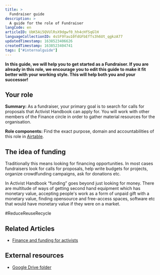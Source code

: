 ```yaml
---
title: >
  Fundraiser guide
description: >
  A guide for the role of Fundraiser
langCode: en
articleID: UbK5Ai5QVUlRsX9dgwf0_hh4cHfSqGlH
languageCollectionID: 4sSF9Yau10fdGFbEfTs3h6Ut_qgkzA77
updatedTimestamp: 1638523406626
createdTimestamp: 1638523404741
tags: ["#internalguide"]
---
```


**In this guide, we will help you to get started as a Fundraiser. If you are already in this role, we encourage you to edit this guide to make it fit better with your working style. This will help both you and your successor!**

## Your role

**Summary:** As a fundraiser, your primary goal is to search for calls for proposals that Activist Handbook can apply for. You will work with other members of the Finance circle in order to gather material resources for the organisation.

**Role components:** Find the exact purpose, domain and accountabilities of this role in [Airtable](https://airtable.com/shr6GqOJ7587fNbEn/tbloV4g8loVisebVz/viwcTSIOwzDuE9XBn/rech79Nckx39u3CeJ).

## The idea of funding

Traditionally this means looking for financing opportunities. In most cases fundraisers look for calls for proposals, help write budgets for projects, organize crowdfunding campaigns, ask for donations etc.

In Activist Handbook “funding” goes beyond just looking for money. There are multitude of ways of getting second hand equipment which has monetary value, accepting people's work as a form of unpaid gift with a monetary value, finding opensource and free-access spaces, software etc that would have monetary value if they were on a market.

#ReduceReuseRecycle

## Related Articles

-   [Finance and funding for activists](/organising/finance)

## External resources

-   [Google Drive folder](https://drive.google.com/drive/u/0/folders/1uWdNpiChlBqiHv62aZtwRRLSTzeft8Vp)